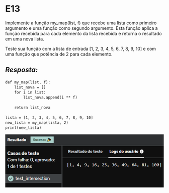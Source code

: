 # E13
Implemente a função my_map(list, f) que recebe uma lista como primeiro argumento e uma função como segundo argumento. Esta função aplica a função recebida para cada elemento da lista recebida e retorna o resultado em uma nova lista.

Teste sua função com a lista de entrada [1, 2, 3, 4, 5, 6, 7, 8, 9, 10] e com uma função que potência de 2 para cada elemento.

## *Resposta:*
```
def my_map(list, f):
    list_nova = []
    for i in list:
        list_nova.append(i ** f)
    
    return list_nova

lista = [1, 2, 3, 4, 5, 6, 7, 8, 9, 10]
new_lista = my_map(lista, 2)
print(new_lista)
```

![E13](../../Evidencias/Python_1/Exercicio_13.png)